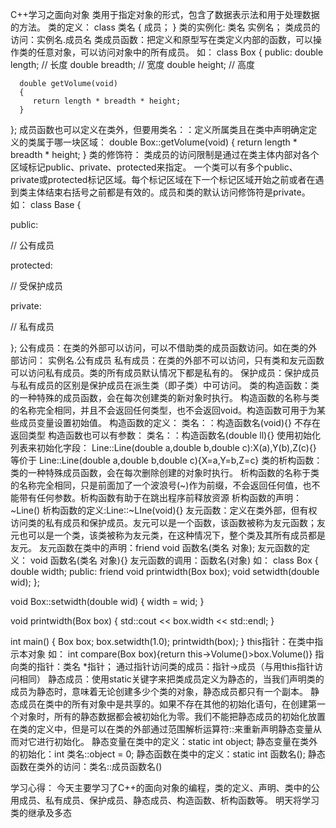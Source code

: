 C++学习之面向对象
类用于指定对象的形式，包含了数据表示法和用于处理数据的方法。
类的定义：
class 类名
{
成员；
}
类的实例化: 类名 实例名；
类成员的访问：实例名.成员名
类成员函数：把定义和原型写在类定义内部的函数，可以操作类的任意对象，可以访问对象中的所有成员。
如：
class Box
{
   public:
      double length;      // 长度
      double breadth;     // 宽度
      double height;      // 高度
   
      double getVolume(void)
      {
         return length * breadth * height;
      }
};
成员函数也可以定义在类外，但要用类名：：定义所属类且在类中声明确定定义的类属于哪一块区域：
double Box::getVolume(void)
{
    return length * breadth * height;
}
类的修饰符：
类成员的访问限制是通过在类主体内部对各个区域标记public、private、protected来指定。
一个类可以有多个public、private或protected标记区域。每个标记区域在下一个标记区域开始之前或者在遇到类主体结束右括号之前都是有效的。成员和类的默认访问修饰符是private。
如：
class Base {
 
   public:
 
  // 公有成员
 
   protected:
 
  // 受保护成员
 
   private:
 
  // 私有成员
 
};
公有成员：在类的外部可以访问，可以不借助类的成员函数访问。如在类的外部访问： 实例名.公有成员
私有成员：在类的外部不可以访问，只有类和友元函数可以访问私有成员。类的所有成员默认情况下都是私有的。
保护成员：保护成员与私有成员的区别是保护成员在派生类（即子类）中可访问。
类的构造函数：类的一种特殊的成员函数，会在每次创建类的新对象时执行。
构造函数的名称与类的名称完全相同，并且不会返回任何类型，也不会返回void。构造函数可用于为某些成员变量设置初始值。
构造函数的定义：
类名：：构造函数名(void){}   不存在返回类型
构造函数也可以有参数：   类名：：构造函数名(double ll){}
使用初始化列表来初始化字段：
Line::Line(double a,double b,double c):X(a),Y(b),Z(c){} 等价于 Line::Line(double a,double b,double c){X=a,Y=b,Z=c}
类的析构函数：类的一种特殊成员函数，会在每次删除创建的对象时执行。
析构函数的名称于类的名称完全相同，只是前面加了一个波浪号(~)作为前缀，不会返回任何值，也不能带有任何参数。析构函数有助于在跳出程序前释放资源
析构函数的声明：~Line()
析构函数的定义:Line::~LIne(void){}
友元函数：定义在类外部，但有权访问类的私有成员和保护成员。友元可以是一个函数，该函数被称为友元函数；友元也可以是一个类，该类被称为友元类，在这种情况下，整个类及其所有成员都是友元。
友元函数在类中的声明：friend void 函数名(类名 对象);
友元函数的定义： void 函数名(类名 对象){}
友元函数的调用：函数名(对象)
如：
class Box
{
	double width;
public:
	friend void printwidth(Box box);
	void setwidth(double wid);
};

void Box::setwidth(double wid) 
{
	width = wid;
}

void printwidth(Box box)
{
	std::cout << box.width << std::endl;
}

int main()
{
	Box box;
	box.setwidth(1.0);
	printwidth(box);
}
this指针：在类中指示本对象
如：
int compare(Box box){return this->Volume()>box.Volume()}
指向类的指针：类名 *指针； 通过指针访问类的成员：指针->成员（与用this指针访问相同）
静态成员：使用static关键字来把类成员定义为静态的，当我们声明类的成员为静态时，意味着无论创建多少个类的对象，静态成员都只有一个副本。
静态成员在类中的所有对象中是共享的。如果不存在其他的初始化语句，在创建第一个对象时，所有的静态数据都会被初始化为零。我们不能把静态成员的初始化放置在类的定义中，但是可以在类的外部通过范围解析运算符::来重新声明静态变量从而对它进行初始化。
静态变量在类中的定义：static int object;
静态变量在类外的初始化：int 类名::object = 0;
静态函数在类中的定义：static int 函数名();
静态函数在类外的访问：类名::成员函数名()


学习心得：
今天主要学习了C++的面向对象的编程，类的定义、声明、类中的公用成员、私有成员、保护成员、静态成员、构造函数、析构函数等。
明天将学习类的继承及多态